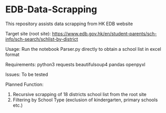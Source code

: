 # EDB-Data-Scrapping
This repository assists data scrapping from HK EDB website

Target site (root site): https://www.edb.gov.hk/en/student-parents/sch-info/sch-search/schlist-by-district

Usage:
Run the notebook Parser.py directly to obtain a school list in excel format

Requirements:
python3
requests
beautifulsoup4
pandas
openpyxl

Issues:
To be tested

Planned Function:
1. Recursive scrapping of 18 districts school list from the root site
2. Filtering by School Type (exclusion of kindergarten, primary schools etc.)
